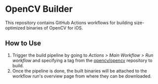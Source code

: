 # OpenCV Builder

This repository contains GitHub Actions workflows for building size-optimized binaries of OpenCV for iOS.

## How to Use

1. Trigger the build pipeline by going to _Actions > Main Workflow > Run workflow_ and specifying a tag from the [opencv/opencv](https://github.com/opencv/opencv/tags) repository to build.
1. Once the pipeline is done, the built binaries will be attached to the workflow run's overview page from where they can be downloaded.

